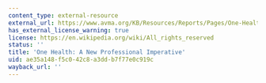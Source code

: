 ```yaml
---
content_type: external-resource
external_url: https://www.avma.org/KB/Resources/Reports/Pages/One-Health.aspx
has_external_license_warning: true
license: https://en.wikipedia.org/wiki/All_rights_reserved
status: ''
title: 'One Health: A New Professional Imperative'
uid: ae35a148-f5c0-42c8-a3dd-b7f77e0c919c
wayback_url: ''
---
```

